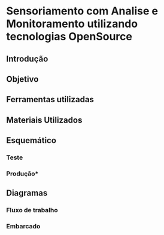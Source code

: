 # Sensoriamento com Analise e Monitoramento utilizando tecnologias OpenSource

## Introdução

## Objetivo

## Ferramentas utilizadas

## Materiais Utilizados

## Esquemático

### Teste

### Produção*

## Diagramas

### Fluxo de trabalho

### Embarcado

